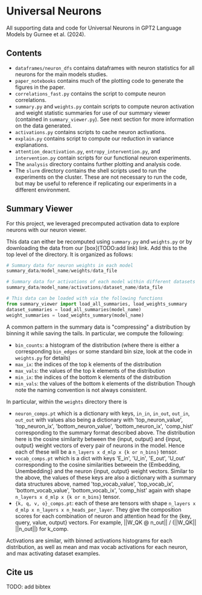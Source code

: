 # Universal Neurons
All supporting data and code for Universal Neurons in GPT2 Language Models by Gurnee et al. (2024).

## Contents
* `dataframes/neuron_dfs` contains dataframes with neuron statistics for all neurons for the main models studies.
* `paper_notebooks` contains much of the plotting code to generate the figures in the paper.
* `correlations_fast.py` contains the script to compute neuron correlations.
* `summary.py` and `weights.py` contain scripts to compute neuron activation and weight statistic summaries for use of our summary viewer (contained in `summary_viewer.py`). See next section for more information on the data generated.
* `activations.py` contains scripts to cache neuron activations.
* `explain.py` contains script to compute our reduction in variance explanations.
* `attention_deactivation.py`, `entropy_intervention.py`, and `intervention.py` contain scripts for our functional neuron experiments.
* The `analysis` directory contains further plotting and analysis code.
* The `slurm` directory contains the shell scripts used to run the experiments on the cluster. These are not necessary to run the code, but may be useful to reference if replicating our experiments in a different environment.


## Summary Viewer
For this project, we leveraged precomputed activation data to explore neurons with our neuron viewer.

This data can either be recomputed using `summary.py` and `weights.py` or by downloading the data from our [box](TODO:add link) link. Add this to the top level of the directory. It is organized as follows:

```python
# Summary data for neuron weights in each model
summary_data/model_name/weights/data_file

# Summary data for activations of each model within different datasets
summary_data/model_name/activations/dataset_name/data_file

# This data can be loaded with via the following functions
from summary_viewer import load_all_summaries, load_weights_summary
dataset_summaries = load_all_summaries(model_name)
weight_summaries = load_weights_summary(model_name)
```

A common pattern in the summary data is "compressing" a distribution by binning it while saving the tails. In particular, we compute the following:
- `bin_counts`: a histogram of the distribution (where there is either a corresponding `bin_edges` or some standard bin size, look at the code in `weights.py` for details)
- `max_ix`: the indices of the top k elements of the distribution
- `max_vals`: the values of the top k elements of the distribution
- `min_ix`: the indices of the bottom k elements of the distribution
- `min_vals`: the values of the bottom k elements of the distribution
Though note the naming convention is not always consistent.

In particular, within the `weights` directory there is
- `neuron_comps.pt` which is a dictionary with keys, `in_in`, `in_out`, `out_in`, `out_out` with values also being a dictionary with 'top_neuron_value', 'top_neuron_ix', 'bottom_neuron_value', 'bottom_neuron_ix', 'comp_hist' corresponding to the summary format described above. The distribution here is the cosine similarity between the {input, output} and {input, output} weight vectors of every pair of neurons in the model. Hence each of these will be a `n_layers x d_mlp x {k or n_bins}` tensor.
- `vocab_comps.pt` which is a dict with keys 'E_in', 'U_in', 'E_out', 'U_out' corresponding to the cosine similarities betweein the {Embedding, Unembedding} and the neuron {input, output} weight vectors. Similar to the above, the values of these keys are also a dictionary with a summary data structures above, named 'top_vocab_value', 'top_vocab_ix', 'bottom_vocab_value', 'bottom_vocab_ix', 'comp_hist' again with shape  `n_layers x d_mlp x {k or n_bins}` tensor.
- `{k, q, v, o}_comps.pt`: each of these are tensors with shape `n_layers x d_mlp x n_layers x n_heads_per_layer`. They give the composition scores for each combination of neuron and attention head for the {key, query, value, output} vectors. For example, ||W_QK @ n_out|| / (||W_QK|| ||n_out||) for k_comp.

Activations are similar, with binned activations histograms for each distribution, as well as mean and max vocab activations for each neuron, and max activating dataset examples.


## Cite us
TODO: add bibtex
